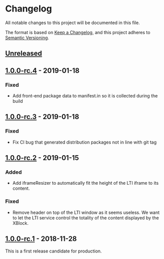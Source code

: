 # Changelog

All notable changes to this project will be documented in this file.

The format is based on [Keep a Changelog](https://keepachangelog.com/en/1.0.0/),
and this project adheres to [Semantic
Versioning](https://semver.org/spec/v2.0.0.html).

## [Unreleased]

## [1.0.0-rc.4] - 2019-01-18

### Fixed

- Add front-end package data to manifest.in so it is collected during the build

## [1.0.0-rc.3] - 2019-01-18

### Fixed

- Fix CI bug that generated distribution packages not in line with git tag

## [1.0.0-rc.2] - 2019-01-15

### Added

- Add iframeResizer to automatically fit the height of the LTI iframe to its content.

### Fixed

- Remove header on top of the LTI window as it seems useless. We want to let the LTI service
  control the totality of the content displayed by the XBlock.

## [1.0.0-rc.1] - 2018-11-28

This is a first release candidate for production.

[unreleased]: https://github.com/openfun/xblock-configurable-lti-consumer/compare/v1.0.0-rc.4...master
[1.0.0-rc.4]: https://github.com/openfun/xblock-configurable-lti-consumer/compare/v1.0.0-rc.3...v1.0.0-rc.4
[1.0.0-rc.3]: https://github.com/openfun/xblock-configurable-lti-consumer/compare/v1.0.0-rc.2...v1.0.0-rc.3
[1.0.0-rc.2]: https://github.com/openfun/xblock-configurable-lti-consumer/compare/v1.0.0-rc.1...v1.0.0-rc.2
[1.0.0-rc.1]: https://github.com/openfun/xblock-configurable-lti-consumer/compare/v0.2.1...v1.0.0-rc.1
